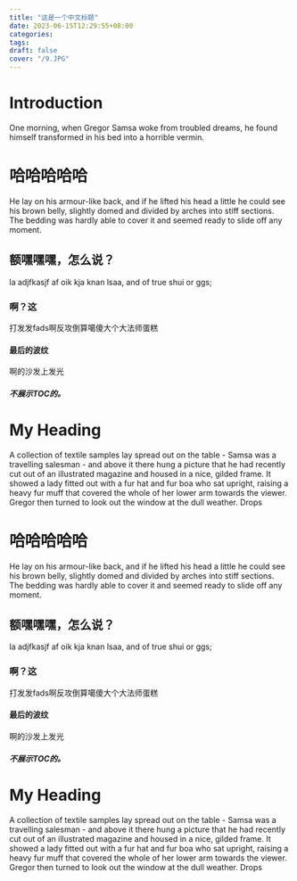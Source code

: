 ```yaml
---
title: "这是一个中文标题"
date: 2023-06-15T12:29:55+08:00
categories: 
tags: 
draft: false
cover: "/9.JPG"
---
```


<!-- Your front matter up here -->

# Introduction

One morning, when Gregor Samsa woke from troubled dreams, he found himself transformed in his bed into a horrible vermin.

# 哈哈哈哈哈

He lay on his armour-like back, and if he lifted his head a little he could see his brown belly, slightly domed and divided by arches into stiff sections. The bedding was hardly able to cover it and seemed ready to slide off any moment.

## 额嘿嘿嘿，怎么说？

la adjfkasjf af oik kja knan lsaa, and of true shui or ggs;

### 啊？这

打发发fads啊反攻倒算噶傻大个大法师蛋糕

#### 最后的波纹

啊的沙发上发光

##### 不展示TOC的。

# My Heading

A collection of textile samples lay spread out on the table - Samsa was a travelling salesman - and above it there hung a picture that he had recently cut out of an illustrated magazine and housed in a nice, gilded frame. It showed a lady fitted out with a fur hat and fur boa who sat upright, raising a heavy fur muff that covered the whole of her lower arm towards the viewer. Gregor then turned to look out the window at the dull weather. Drops

# 哈哈哈哈哈

He lay on his armour-like back, and if he lifted his head a little he could see his brown belly, slightly domed and divided by arches into stiff sections. The bedding was hardly able to cover it and seemed ready to slide off any moment.

## 额嘿嘿嘿，怎么说？

la adjfkasjf af oik kja knan lsaa, and of true shui or ggs;

### 啊？这

打发发fads啊反攻倒算噶傻大个大法师蛋糕

#### 最后的波纹

啊的沙发上发光

##### 不展示TOC的。

# My Heading

A collection of textile samples lay spread out on the table - Samsa was a travelling salesman - and above it there hung a picture that he had recently cut out of an illustrated magazine and housed in a nice, gilded frame. It showed a lady fitted out with a fur hat and fur boa who sat upright, raising a heavy fur muff that covered the whole of her lower arm towards the viewer. Gregor then turned to look out the window at the dull weather. Drops
